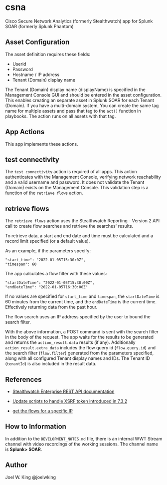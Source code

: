 # csna
Cisco Secure Network Analytics (formerly Stealthwatch) app for Splunk SOAR (formerly Splunk Phantom)

Asset Configuration
-------------------
The asset definition requires these fields:

 * Userid
 * Password
 * Hostname / IP address
 * Tenant (Domain) display name

The Tenant (Domain) display name (displayName) is specified in the Management Console GUI and should be entered in the asset configuration. This enables creating an separate asset in Splunk SOAR for each Tenant (Domain). If you have a multi-domain system, You can create the same tag name for multiple assets and pass that tag to the `act()` function in playbooks. The action runs on all assets with that tag. 

App Actions
-----------
This app implements these actions.

test connectivity
-----------------
The `test connectivity` action is required of all apps. This action authenticates with the Management Console, verifying network reachability and a valid username and password. It does not validate the Tenant (Domain) exists on the Management Console. This validation step is a function of the `retrieve flows` action.

retrieve flows
---------------
The `retrieve flows` action uses the Stealthwatch Reporting - Version 2 API call to create flow searches and retrieve the searches' results. 

To retrieve data, a start and end date and time must be calculated and a record limit specified (or a default value). 

As an example, if the parameters specify:

 ``` 
 "start_time": "2022-01-05T15:30:0Z",
 "timespan": 60
 ```
The app calculates a flow filter with these values:

 ```
 "startDateTime": "2022-01-05T15:30:00Z",
 "endDateTime": "2022-01-05T16:30:00Z"
 ```

 If no values are specified for `start_time` and `timespan`, the `startDateTime` is 60 minutes from the current time, and the `endDateTime` is the current time. Effectively returning data from the past hour.

The flow search uses an IP address specified by the user to bound the search filter.

With the above information, a POST command is sent with the search filter in the body of the request. The app waits for the results to be generated and returns the `action_result.data` results (if any). Additionally `action_result.extra_data` includes the flow query id (`flow.query.id`) and the search filter (`flow.filter`) generated from the parameters specified, along with all configured Tenant display names and IDs. The Tenant ID (`tenantId`) is also included in the result data. 

References
----------
 * [Stealthwatch Enterprise REST API documentation](https://developer.cisco.com/docs/stealthwatch/)

 * [Update scripts to handle XSRF token introduced in 7.3.2](https://github.com/CiscoDevNet/stealthwatch-enterprise-sample-scripts/tree/handle-csrf-token/python)

 * [get the flows for a specific IP](https://github.com/CiscoDevNet/stealthwatch-enterprise-sample-scripts/blob/master/python/get_flows.py)

How to Information
------------------
In addition to the `DEVELOPMENT_NOTES.md` file, there is an internal WWT Stream channel with video recordings of the working sessions. The channel name is  **Splunk> SOAR**.

Author
------
Joel W. King @joelwking
